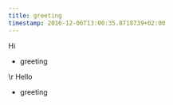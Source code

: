 ```yaml
---
title: greeting
timestamp: 2016-12-06T13:00:35.8718739+02:00
---
```


Hi
* greeting

\r Hello
* greeting
